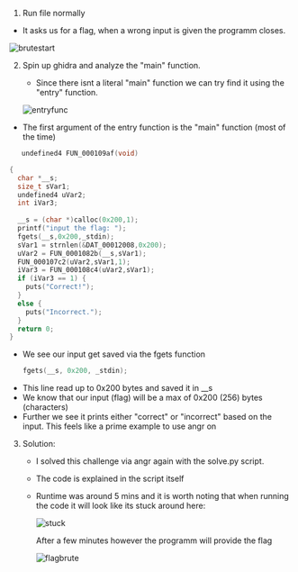 1) Run file normally
  - It asks us for a flag, when a wrong input is given the programm closes.
    
  ![brutestart](https://github.com/HenriMertens/PICOGYM/assets/149707229/1d9948ed-d73e-4a9a-8b2d-f7d31305297a)

2) Spin up ghidra and analyze the "main" function.
   - Since there isnt a literal "main" function we can try find it using the "entry" function.
   
   ![entryfunc](https://github.com/HenriMertens/PICOGYM/assets/149707229/96b85e3f-09a4-4948-a527-d30760e87eac)

  - The first argument of the entry function is the "main" function (most of the time)
```c
   undefined4 FUN_000109af(void)

{
  char *__s;
  size_t sVar1;
  undefined4 uVar2;
  int iVar3;
  
  __s = (char *)calloc(0x200,1);
  printf("input the flag: ");
  fgets(__s,0x200,_stdin);
  sVar1 = strnlen(&DAT_00012008,0x200);
  uVar2 = FUN_0001082b(__s,sVar1);
  FUN_000107c2(uVar2,sVar1,1);
  iVar3 = FUN_000108c4(uVar2,sVar1);
  if (iVar3 == 1) {
    puts("Correct!");
  }
  else {
    puts("Incorrect.");
  }
  return 0;
}
```
  - We see our input get saved via the fgets function
    ```c
    fgets(__s, 0x200, _stdin);
    ```
 - This line read up to 0x200 bytes and saved it in __s
 - We know that our input (flag) will be a max of 0x200 (256) bytes (characters)
 - Further we see it prints either "correct" or "incorrect" based on the input.
   This feels like a prime example to use angr on
   
3) Solution:
   - I solved this challenge via angr again with the solve.py script.
   - The code is explained in the script itself
   - Runtime was around 5 mins and it is worth noting that when running the code it will look like its stuck around here:
     
     ![stuck](https://github.com/HenriMertens/PICOGYM/assets/149707229/0230a418-d969-49e5-be8f-db8de1930245)

     After a few minutes however the programm will provide the flag
     
      ![flagbrute](https://github.com/HenriMertens/PICOGYM/assets/149707229/922a960e-14aa-4d4a-b90a-69af752c2811)
